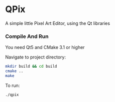 # QPix

A simple little Pixel Art Editor, using the Qt libraries

### Compile And Run

You need Qt5 and CMake 3.1 or higher

Navigate to project directory:

```bash
mkdir build && cd build
cmake ..
make
```
To run:

```bash
./qpix
```
